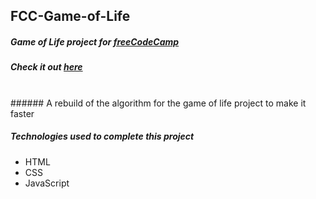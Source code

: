 ## FCC-Game-of-Life
##### Game of Life project for [freeCodeCamp](https://www.freecodecamp.org/)
##### Check it out [here](https://mot01.github.io/FCC-Game-of-Life-2/)

<br/>
###### A rebuild of the algorithm for the game of life project to make it faster
<br/>

##### Technologies used to complete this project
- HTML
- CSS
- JavaScript
